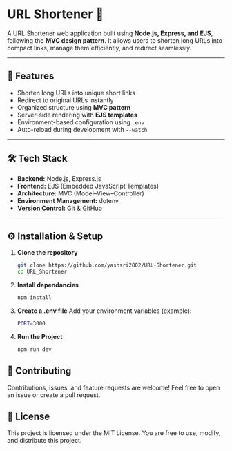 # URL Shortener 🔗

A URL Shortener web application built using **Node.js, Express, and EJS**, following the **MVC design pattern**. It allows users to shorten long URLs into compact links, manage them efficiently, and redirect seamlessly.

---

## 🚀 Features
- Shorten long URLs into unique short links  
- Redirect to original URLs instantly  
- Organized structure using **MVC pattern**  
- Server-side rendering with **EJS templates**  
- Environment-based configuration using `.env`  
- Auto-reload during development with `--watch`  

---

## 🛠️ Tech Stack
- **Backend:** Node.js, Express.js  
- **Frontend:** EJS (Embedded JavaScript Templates)  
- **Architecture:** MVC (Model–View–Controller)  
- **Environment Management:** dotenv  
- **Version Control:** Git & GitHub  

---

## ⚙️ Installation & Setup

1. **Clone the repository**
   ```bash
   git clone https://github.com/yashsri2802/URL-Shortener.git
   cd URL_Shortener

2. **Install dependancies**
   ```bash
   npm install

3. **Create a .env file**
   Add your environment variables (example):
   ```bash
   PORT=3000

4. **Run the Project**
   ```bash
   npm run dev

## 🤝 Contributing

Contributions, issues, and feature requests are welcome!
Feel free to open an issue or create a pull request.

## 📜 License

This project is licensed under the MIT License.
You are free to use, modify, and distribute this project.
